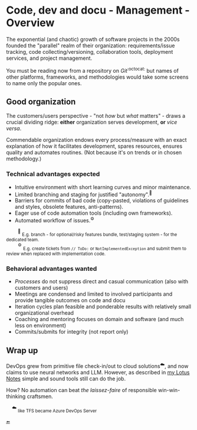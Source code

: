 # Code, dev and docu - Management - Overview

The exponential (and chaotic) growth of software projects in the 2000s founded the "parallel" realm of their organization: requirements/issue tracking, code collecting/versioning, collaboration tools, deployment services, and project management.

You must be reading now from a repository on _Git_<sup>:octocat:</sup> but names of other platforms, frameworks, and methodologies would take some screens to name only the popular ones.

## Good organization

The customers/users perspective - "not _how_ but _what_ matters" - draws a crucial dividing ridge: **either** organization serves development, **or** _vice versa_.

Commendable organization endows every process/measure with an exact explanation of how it facilitates development, spares resources, ensures quality and automates routines. (Not because it's on trends or in chosen methodology.)

### Technical advantages expected

+ Intuitive environment with short learning curves and minor maintenance.
+ Limited branching and staging for justified "autonomy".<sup>🌵</sup>
+ Barriers for commits of bad code (copy-pasted, violations of guidelines and styles, obsolete features, anti-patterns).
+ Eager use of code automation tools (including own frameworks).
+ Automated workflow of issues.<sup>⚙️</sup>

&nbsp;&nbsp;&nbsp;&nbsp;&nbsp;&nbsp;&nbsp;&nbsp;<sup>🌵</sup> <sub>E.g. branch - for optional/risky features bundle, test/staging system - for the dedicated team.</sub>\
&nbsp;&nbsp;&nbsp;&nbsp;&nbsp;&nbsp;&nbsp;&nbsp;<sup>⚙️</sup> <sub>E.g. create tickets from `// ToDo:` or `NotImplementedException` and submit them to review when replaced with implementation code.</sub>

### Behavioral advantages wanted

+ _Processes_ do not suppress direct and casual communication (also with customers and users)
+ Meetings are condensed and limited to involved participants and provide tangible outcomes on code and docu
+ Iteration cycles plan feasible and ponderable results with relatively small organizational overhead
+ Coaching and mentoring focuses on domain and software (and much less on environment)
+ Commits/submits for integrity (not report only)

## Wrap up

DevOps grew from primitive file check-in/out to cloud solutions<sup>☁️</sup>, and now claims to use neural networks and LLM. However, as described in [my Lotus Notes](../../pencraft/README+/essays/README+/LN-view.md) simple and sound tools still can do the job.

How? No automation can beat _the laissez-faire_ of responsible win-win-thinking craftsmen.

&nbsp;&nbsp;&nbsp;&nbsp;<sup>☁️</sup> <sub>like TFS became Azure DevOps Server</sub>

🔚
